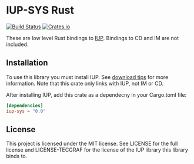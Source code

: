 IUP-SYS Rust
=============

[![Build Status](https://travis-ci.org/dcampbell24/rust-iup-sys.svg)](https://travis-ci.org/dcampbell24/rust-iup-sys)
[![Crates.io](https://img.shields.io/crates/v/iup-sys.svg)](https://crates.io/crates/iup-sys)

These are low level Rust bindings to [IUP](http://webserver2.tecgraf.puc-rio.br/iup/).
Bindings to CD and IM are not included.

Installation
-------------

To use this library you must install IUP. See [download tips][2] for more
information. Note that this crate only links with IUP, not IM or CD.

[2]: http://www.tecgraf.puc-rio.br/iup/en/download_tips.html

After installing IUP, add this crate as a dependecny in your Cargo.toml file:
``` toml
[dependencies]
iup-sys = "0.0"
```

License
--------

This project is licensed under the MIT license. See LICENSE for the full license
and LICENSE-TECGRAF for the license of the IUP library this library binds to.
